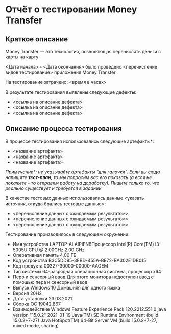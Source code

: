 # Отчёт о тестировании Money Transfer

## Краткое описание
Money Transfer — это технология, позволяющая перечислять деньги с карты на карту

<Дата начала> - <Дата окончания> было проведено <перечисление видов тестирование> приложения Money Transfer

На тестирование затрачено: <время в часах>

В результате тестирования выявлены следующие дефекты:
* <ссылка на описание дефекта>
* <ссылка на описание дефекта>
* <ссылка на описание дефекта>

## Описание процесса тестирования

В процессе тестирования использовались следующие артефакты*:
* <название артефакта>
* <название артефакта>
* <название артефакта>

*Примечание\*: не указывайте артефакты "для галочки". Если вы сюда напишите **тест-план**, то мы попросим вас его показать (а если не покажете - то отправим работу на доработку). Пишите только то, что реально существует и требуется в задании.*

В качестве тестовых данных использовались данные <указать источник, откуда брались тестовые данные>:
* <перечисление данных с ожидаемым результатом>
* <перечисление данных с ожидаемым результатом>
* <перечисление данных с ожидаемым результатом>

Тестирование производилось в следующем окружении:
* Имя устройства	LAPTOP-ALAIPIFN8Процессор	Intel(R) Core(TM) i3-5005U CPU @ 2.00GHz   2.00 GHz
* Оперативная память	4,00 ГБ  
* Код устройства	B3C5DD95-3EBD-455A-BE72-BA302E1DB015  
* Код продукта	00327-30000-00000-AAOEM
* Тип системы	64-разрядная операционная система, процессор x64
* Перо и сенсорный ввод	Для этого монитора недоступен ввод с помощью пера и сенсорный ввод
* Выпуск	Windows 10 Домашняя для одного языка
* Версия	20H2
* Дата установки	‎23.‎03.‎2021
* Сборка ОС	19042.867
* Взаимодействие	Windows Feature Experience Pack 120.2212.551.0
java version "15.0.2" 2021-01-19
Java(TM) SE Runtime Environment (build 15.0.2+7-27)
Java HotSpot(TM) 64-Bit Server VM (build 15.0.2+7-27, mixed mode, sharing)
